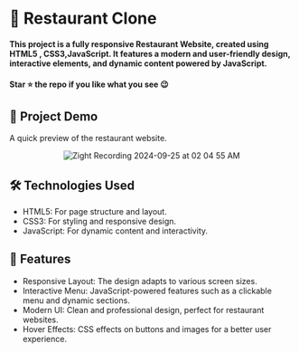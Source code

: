 
<div><h1>🚀 Restaurant Clone</h1></div>
<h4>This project is a fully responsive Restaurant Website, created using HTML5 , CSS3,JavaScript. It features a modern and user-friendly design, interactive elements, and dynamic content powered by JavaScript.</h4>
 <h4>Star ⭐ the repo if you like what you see 😉 </h4>
 <div>
 <h2>📸 Project Demo</h2>
 <p>A quick preview of the restaurant website.</p>
<div align='center'>
 
![Zight Recording 2024-09-25 at 02 04 55 AM](https://github.com/user-attachments/assets/77a21178-80da-44d5-8b9a-f55564431c67)

</div>
<h2>🛠️ Technologies Used</h2>
 <ul>
   <li>HTML5: For page structure and layout.</li>
   <li>CSS3: For styling and responsive design.</li>
   <li>JavaScript: For dynamic content and interactivity.</li>
 </ul>  
 
 <h2>🎨 Features</h2>
 <ul>
   <li>Responsive Layout: The design adapts to various screen sizes.</li>
   <li>Interactive Menu: JavaScript-powered features such as a clickable menu and dynamic sections.</li>
   <li>Modern UI: Clean and professional design, perfect for restaurant websites.</li>
   <li>Hover Effects: CSS effects on buttons and images for a better user experience.</li>
 </ul> 
